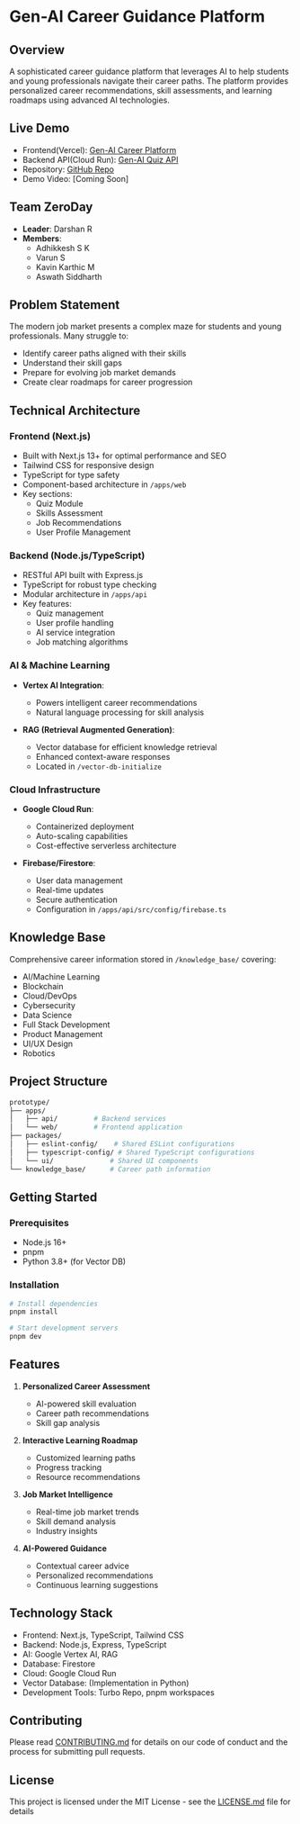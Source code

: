 # Gen-AI Career Guidance Platform

## Overview
A sophisticated career guidance platform that leverages AI to help students and young professionals navigate their career paths. The platform provides personalized career recommendations, skill assessments, and learning roadmaps using advanced AI technologies.

## Live Demo
- Frontend(Vercel): [Gen-AI Career Platform](https://gen-ai-two-ochre.vercel.app/)
- Backend API(Cloud Run): [Gen-AI Quiz API](https://genai-quiz-api-222073691466.us-central1.run.app/health)
- Repository: [GitHub Repo](https://github.com/Adhikkesh/GEN-AI)
- Demo Video: [Coming Soon]

## Team ZeroDay
- **Leader**: Darshan R
- **Members**:
  - Adhikkesh S K
  - Varun S
  - Kavin Karthic M
  - Aswath Siddharth

## Problem Statement
The modern job market presents a complex maze for students and young professionals. Many struggle to:
- Identify career paths aligned with their skills
- Understand their skill gaps
- Prepare for evolving job market demands
- Create clear roadmaps for career progression

## Technical Architecture

### Frontend (Next.js)
- Built with Next.js 13+ for optimal performance and SEO
- Tailwind CSS for responsive design
- TypeScript for type safety
- Component-based architecture in `/apps/web`
- Key sections:
  - Quiz Module
  - Skills Assessment
  - Job Recommendations
  - User Profile Management

### Backend (Node.js/TypeScript)
- RESTful API built with Express.js
- TypeScript for robust type checking
- Modular architecture in `/apps/api`
- Key features:
  - Quiz management
  - User profile handling
  - AI service integration
  - Job matching algorithms

### AI & Machine Learning
- **Vertex AI Integration**: 
  - Powers intelligent career recommendations
  - Natural language processing for skill analysis
  
- **RAG (Retrieval Augmented Generation)**:
  - Vector database for efficient knowledge retrieval
  - Enhanced context-aware responses
  - Located in `/vector-db-initialize`

### Cloud Infrastructure
- **Google Cloud Run**:
  - Containerized deployment
  - Auto-scaling capabilities
  - Cost-effective serverless architecture

- **Firebase/Firestore**:
  - User data management
  - Real-time updates
  - Secure authentication
  - Configuration in `/apps/api/src/config/firebase.ts`

## Knowledge Base
Comprehensive career information stored in `/knowledge_base/` covering:
- AI/Machine Learning
- Blockchain
- Cloud/DevOps
- Cybersecurity
- Data Science
- Full Stack Development
- Product Management
- UI/UX Design
- Robotics

## Project Structure
```bash
prototype/
├── apps/
│   ├── api/         # Backend services
│   └── web/         # Frontend application
├── packages/
│   ├── eslint-config/    # Shared ESLint configurations
│   ├── typescript-config/ # Shared TypeScript configurations
│   └── ui/              # Shared UI components
└── knowledge_base/      # Career path information
```

## Getting Started

### Prerequisites
- Node.js 16+
- pnpm
- Python 3.8+ (for Vector DB)

### Installation
```bash
# Install dependencies
pnpm install

# Start development servers
pnpm dev
```

## Features
1. **Personalized Career Assessment**
   - AI-powered skill evaluation
   - Career path recommendations
   - Skill gap analysis

2. **Interactive Learning Roadmap**
   - Customized learning paths
   - Progress tracking
   - Resource recommendations

3. **Job Market Intelligence**
   - Real-time job market trends
   - Skill demand analysis
   - Industry insights

4. **AI-Powered Guidance**
   - Contextual career advice
   - Personalized recommendations
   - Continuous learning suggestions

## Technology Stack
- Frontend: Next.js, TypeScript, Tailwind CSS
- Backend: Node.js, Express, TypeScript
- AI: Google Vertex AI, RAG
- Database: Firestore
- Cloud: Google Cloud Run
- Vector Database: (Implementation in Python)
- Development Tools: Turbo Repo, pnpm workspaces

## Contributing
Please read [CONTRIBUTING.md](CONTRIBUTING.md) for details on our code of conduct and the process for submitting pull requests.

## License
This project is licensed under the MIT License - see the [LICENSE.md](LICENSE.md) file for details
